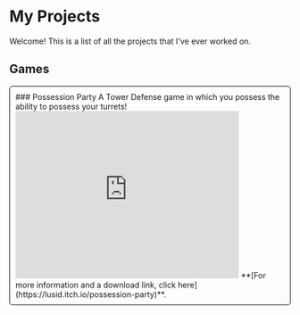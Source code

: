 <title>Ruyi Li - My Projects</title>

# My Projects

Welcome! This is a list of all the projects that I've ever worked on.

## Games

<div style="border-radius: 5px; border: 1px solid black; padding: 10px;">
### Possession Party
A Tower Defense game in which you possess the ability to possess your turrets!
<iframe src="https://ruyili.github.io/jekyll-slideshow/slides/possessionparty" scrolling="no" width="400px" height="300px" style="border: none;"></iframe>
**[For more information and a download link, click here](https://lusid.itch.io/possession-party)**.
</div>

